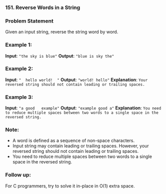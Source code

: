 ### 151. Reverse Words in a String

### Problem Statement
Given an input string, reverse the string word by word.

 

### Example 1:

**Input**: `"the sky is blue"`
**Output**: `"blue is sky the"`

### Example 2:

**Input**: `"  hello world!  "`
**Output**: `"world! hello"`
**Explanation**: `Your reversed string should not contain leading or trailing spaces.`

### Example 3:

**Input**: `"a good   example"`
**Output**: `"example good a"`
**Explanation**: `You need to reduce multiple spaces between two words to a single space in the reversed string.`
 

### Note:

* A word is defined as a sequence of non-space characters.
* Input string may contain leading or trailing spaces. However, your reversed string should not contain leading or trailing spaces.
* You need to reduce multiple spaces between two words to a single space in the reversed string.
 

### Follow up:

For C programmers, try to solve it in-place in O(1) extra space.